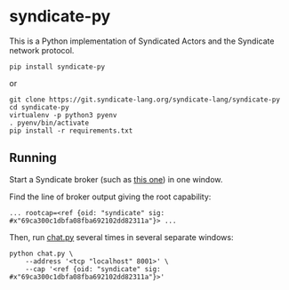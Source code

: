 # syndicate-py

This is a Python implementation of Syndicated Actors and the Syndicate network protocol.

    pip install syndicate-py

or

    git clone https://git.syndicate-lang.org/syndicate-lang/syndicate-py
    cd syndicate-py
    virtualenv -p python3 pyenv
    . pyenv/bin/activate
    pip install -r requirements.txt

## Running

Start a Syndicate broker (such as
[this one](https://git.syndicate-lang.org/syndicate-rs)) in one window.

Find the line of broker output giving the root capability:

    ... rootcap=<ref {oid: "syndicate" sig: #x"69ca300c1dbfa08fba692102dd82311a"}> ...

Then, run [chat.py](chat.py) several times in several separate windows:

    python chat.py \
        --address '<tcp "localhost" 8001>' \
        --cap '<ref {oid: "syndicate" sig: #x"69ca300c1dbfa08fba692102dd82311a"}>'
